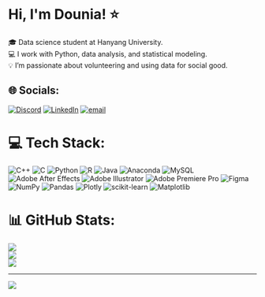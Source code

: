 # Hi, I'm Dounia! ⭐
🎓 Data science student at Hanyang University.<br>💻 I work with Python, data analysis, and statistical modeling.<br>💡 I’m passionate about volunteering and using data for social good.


## 🌐 Socials:
[![Discord](https://img.shields.io/badge/Discord-%237289DA.svg?logo=discord&logoColor=white)](https://discord.gg/feltanedounia) [![LinkedIn](https://img.shields.io/badge/LinkedIn-%230077B5.svg?logo=linkedin&logoColor=white)](https://linkedin.com/in/feltanedounia) [![email](https://img.shields.io/badge/Email-D14836?logo=gmail&logoColor=white)](mailto:feltanedounia@gmail.com) 

# 💻 Tech Stack:
![C++](https://img.shields.io/badge/c++-%2300599C.svg?style=for-the-badge&logo=c%2B%2B&logoColor=white) ![C](https://img.shields.io/badge/c-%2300599C.svg?style=for-the-badge&logo=c&logoColor=white) ![Python](https://img.shields.io/badge/python-3670A0?style=for-the-badge&logo=python&logoColor=ffdd54) ![R](https://img.shields.io/badge/r-%23276DC3.svg?style=for-the-badge&logo=r&logoColor=white) ![Java](https://img.shields.io/badge/java-%23ED8B00.svg?style=for-the-badge&logo=openjdk&logoColor=white) ![Anaconda](https://img.shields.io/badge/Anaconda-%2344A833.svg?style=for-the-badge&logo=anaconda&logoColor=white) ![MySQL](https://img.shields.io/badge/mysql-4479A1.svg?style=for-the-badge&logo=mysql&logoColor=white) ![Adobe After Effects](https://img.shields.io/badge/Adobe%20After%20Effects-9999FF.svg?style=for-the-badge&logo=Adobe%20After%20Effects&logoColor=white) ![Adobe Illustrator](https://img.shields.io/badge/adobe%20illustrator-%23FF9A00.svg?style=for-the-badge&logo=adobe%20illustrator&logoColor=white) ![Adobe Premiere Pro](https://img.shields.io/badge/Adobe%20Premiere%20Pro-9999FF.svg?style=for-the-badge&logo=Adobe%20Premiere%20Pro&logoColor=white) ![Figma](https://img.shields.io/badge/figma-%23F24E1E.svg?style=for-the-badge&logo=figma&logoColor=white) ![NumPy](https://img.shields.io/badge/numpy-%23013243.svg?style=for-the-badge&logo=numpy&logoColor=white) ![Pandas](https://img.shields.io/badge/pandas-%23150458.svg?style=for-the-badge&logo=pandas&logoColor=white) ![Plotly](https://img.shields.io/badge/Plotly-%233F4F75.svg?style=for-the-badge&logo=plotly&logoColor=white) ![scikit-learn](https://img.shields.io/badge/scikit--learn-%23F7931E.svg?style=for-the-badge&logo=scikit-learn&logoColor=white) ![Matplotlib](https://img.shields.io/badge/Matplotlib-%23ffffff.svg?style=for-the-badge&logo=Matplotlib&logoColor=black)
# 📊 GitHub Stats:
![](https://github-readme-stats.vercel.app/api?username=feltanedounia&theme=radical&hide_border=false&include_all_commits=false&count_private=false)<br/>
![](https://nirzak-streak-stats.vercel.app/?user=feltanedounia&theme=radical&hide_border=false)<br/>
![](https://github-readme-stats.vercel.app/api/top-langs/?username=feltanedounia&theme=radical&hide_border=false&include_all_commits=false&count_private=false&layout=compact)

---
[![](https://visitcount.itsvg.in/api?id=feltanedounia&icon=0&color=0)](https://visitcount.itsvg.in)

<!-- Proudly created with GPRM ( https://gprm.itsvg.in ) -->
